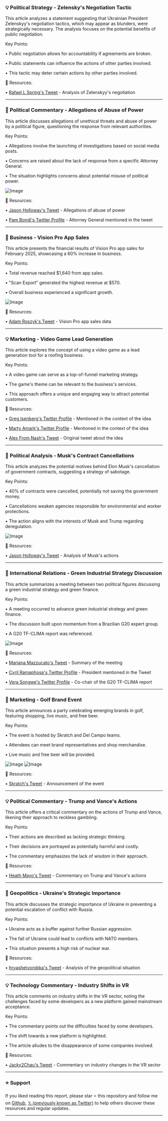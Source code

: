 ### 💡 Political Strategy - Zelensky's Negotiation Tactic

This article analyzes a statement suggesting that Ukrainian President Zelenskyy's negotiation tactics, which may appear as blunders, were strategically necessary.  The analysis focuses on the potential benefits of public negotiation.

Key Points:

• Public negotiation allows for accountability if agreements are broken.


• Public statements can influence the actions of other parties involved.


• This tactic may deter certain actions by other parties involved.


🔗 Resources:

• [Rafael L Spring's Tweet](https://x.com/Rafael_L_Spring/status/1895880008021000422) - Analysis of Zelenskyy's negotiation


---

### 🤖 Political Commentary - Allegations of Abuse of Power

This article discusses allegations of unethical threats and abuse of power by a political figure, questioning the response from relevant authorities.

Key Points:

• Allegations involve the launching of investigations based on social media posts.


• Concerns are raised about the lack of response from a specific Attorney General.


• The situation highlights concerns about potential misuse of political power.


![Image](https://pbs.twimg.com/media/Gk95LViWYAAm6KH?format=jpg&name=small)

🔗 Resources:

• [Jason Holloway's Tweet](https://x.com/RonFilipkowski/status/1895867207256797390) - Allegations of abuse of power


• [Pam Bondi's Twitter Profile](https://x.com/AGPamBondi) - Attorney General mentioned in the tweet


---

### 🚀 Business - Vision Pro App Sales

This article presents the financial results of Vision Pro app sales for February 2025, showcasing a 60% increase in business.

Key Points:

• Total revenue reached $1,640 from app sales.


• "Scan Export" generated the highest revenue at $570.


• Overall business experienced a significant growth.


![Image](https://pbs.twimg.com/media/Gk9OJ4tXAAAczie?format=jpg&name=small)

🔗 Resources:

• [Adam Roszyk's Tweet](https://x.com/RoszykAdam/status/1895820456844017925) - Vision Pro app sales data


---

### 💡 Marketing - Video Game Lead Generation

This article explores the concept of using a video game as a lead generation tool for a roofing business.

Key Points:

• A video game can serve as a top-of-funnel marketing strategy.


• The game's theme can be relevant to the business's services.


• This approach offers a unique and engaging way to attract potential customers.


🔗 Resources:

• [Greg Isenberg's Twitter Profile](https://x.com/gregisenberg) - Mentioned in the context of the idea


• [Marty Amark's Twitter Profile](https://x.com/martyamark) - Mentioned in the context of the idea


• [Alex From Nash's Tweet](https://x.com/AlexfromNash/status/1895859827840336372) - Original tweet about the idea


---

### 🤖 Political Analysis - Musk's Contract Cancellations

This article analyzes the potential motives behind Elon Musk's cancellation of government contracts, suggesting a strategy of sabotage.

Key Points:

• 40% of contracts were cancelled, potentially not saving the government money.


• Cancellations weaken agencies responsible for environmental and worker protections.


• The action aligns with the interests of Musk and Trump regarding deregulation.


![Image](https://pbs.twimg.com/media/Gk93RG9bQAYQghk?format=jpg&name=900x900)

🔗 Resources:

• [Jason Holloway's Tweet](https://x.com/cwebbonline/status/1895865108242579605) - Analysis of Musk's actions


---

### 🤖 International Relations - Green Industrial Strategy Discussion

This article summarizes a meeting between two political figures discussing a green industrial strategy and green finance.

Key Points:

• A meeting occurred to advance green industrial strategy and green finance.


• The discussion built upon momentum from a Brazilian G20 expert group.


• A G20 TF-CLIMA report was referenced.


![Image](https://pbs.twimg.com/media/Gk9dMgKXYAIlbbZ?format=jpg&name=small)

🔗 Resources:

• [Mariana Mazzucato's Tweet](https://x.com/MazzucatoM/status/1895836440472252433) - Summary of the meeting


• [Cyril Ramaphosa's Twitter Profile](https://x.com/CyrilRamaphosa) - President mentioned in the Tweet


• [Vera Songwe's Twitter Profile](https://x.com/SongweVera) - Co-chair of the G20 TF-CLIMA report


---

### 🚀 Marketing - Golf Brand Event

This article announces a party celebrating emerging brands in golf, featuring shopping, live music, and free beer.

Key Points:

• The event is hosted by Skratch and Del Campo teams.


• Attendees can meet brand representatives and shop merchandise.


• Live music and free beer will be provided.


![Image](https://pbs.twimg.com/media/Gk5SEZfW0AEQXEG?format=jpg&name=small)
![Image](https://pbs.twimg.com/media/Gk5SEZgXEAA3u4M?format=jpg&name=small)

🔗 Resources:

• [Skratch's Tweet](https://x.com/Skratch/status/1895544756199174585) - Announcement of the event


---

### 💡 Political Commentary - Trump and Vance's Actions

This article offers a critical commentary on the actions of Trump and Vance, likening their approach to reckless gambling.

Key Points:

• Their actions are described as lacking strategic thinking.


• Their decisions are portrayed as potentially harmful and costly.


• The commentary emphasizes the lack of wisdom in their approach.


🔗 Resources:

• [Heath Mayo's Tweet](https://x.com/HeathMayo/status/1895596177791545603) - Commentary on Trump and Vance's actions


---

### 🤖 Geopolitics - Ukraine's Strategic Importance

This article discusses the strategic importance of Ukraine in preventing a potential escalation of conflict with Russia.

Key Points:

• Ukraine acts as a buffer against further Russian aggression.


• The fall of Ukraine could lead to conflicts with NATO members.


• This situation presents a high risk of nuclear war.


🔗 Resources:

• [hryashetvorobka's Tweet](https://x.com/hryashetvorobka/status/1895620208959897864) - Analysis of the geopolitical situation


---

### 💡 Technology Commentary - Industry Shifts in VR

This article comments on industry shifts in the VR sector, noting the challenges faced by some developers as a new platform gained mainstream acceptance.

Key Points:

• The commentary points out the difficulties faced by some developers.


• The shift towards a new platform is highlighted.


• The article alludes to the disappearance of some companies involved.


🔗 Resources:

• [Jacky2Chau's Tweet](https://x.com/Jacky2Chau/status/1895857970602549294) - Commentary on industry changes in the VR sector


---

### ⭐️ Support

If you liked reading this report, please star ⭐️ this repository and follow me on [Github](https://github.com/Drix10), [𝕏 (previously known as Twitter)](https://x.com/DRIX_10_) to help others discover these resources and regular updates.

---